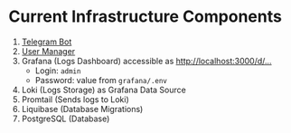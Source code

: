 # Current Infrastructure Components

1. [Telegram Bot](./telegram-bot-features.md)
2. [User Manager](./user-manager-features.md)
3. Grafana (Logs Dashboard) accessible as [http://localhost:3000/d/...](http://localhost:3000/d/f4df65a2-4129-4f66-b955-e2f9a1a2578f/telegram-bot-and-user-manager-logs?orgId=1)
   - Login: `admin`
   - Password: value from `grafana/.env`
4. Loki (Logs Storage) as Grafana Data Source
5. Promtail (Sends logs to Loki)
6. Liquibase (Database Migrations)
7. PostgreSQL (Database)
